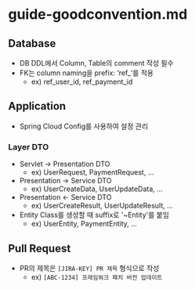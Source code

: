 # guide-goodconvention.md

## Database

- DB DDL에서 Column, Table의 comment 작성 필수
- FK는 column naming을 prefix: ‘ref_’를 적용
    - ex) ref_user_id, ref_payment_id

## Application

- Spring Cloud Config를 사용하여 설정 관리

### Layer DTO

- Servlet -> Presentation DTO
    - ex) UserRequest, PaymentRequest, ...
- Presentation -> Service DTO
    - ex) UserCreateData, UserUpdateData, ...
- Presentation <- Service DTO
    - ex) UserCreateResult, UserUpdateResult, ...
- Entity Class를 생성할 때 suffix로 '~Entity'를 붙임
    - ex) UserEntity, PaymentEntity, ...

## Pull Request

- PR의 제목은 `[JIRA-KEY] PR 제목` 형식으로 작성
    - ex) `[ABC-1234] 프레임워크 패치 버전 업데이트`
